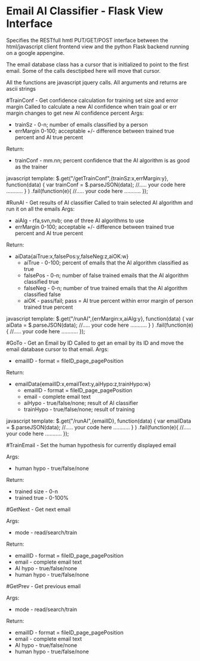 # Email AI Classifier - Flask View Interface

Specifies the RESTfull hmtl PUT/GET/POST interface between the html/javascript client frontend view and the python Flask backend running on a google appengine.

The email database class has a cursor that is initialized to point to the first email. Some of the calls desctipbed here will move that cursor.

All the functions are javascript jquery calls. All arguments and returns are ascii strings

#TrainConf - Get confidence calculation for training set size and error margin
Called to calculate a new AI confidence when train goal or err margin changes to get new AI confidence percent
Args:
  * trainSz - 0-n; number of emails classified by a person
  * errMargin 0-100; acceptable +/- difference between trained true percent and AI true percent

Return:
  * trainConf - mm.nn; percent confidence that the AI algorithm is as good as the trainer  

javascript template:
  $.get("/getTrainConf",{trainSz:x,errMargin:y},
    function(data) {
      var trainConf = $.parseJSON(data);
      //..... your code here ...........
    }
  )
  .fail(function(e){
      //..... your code here ...........
  });

#RunAI - Get results of AI classifier 
Called to train selected AI algorithm and run it on all the emails
Args:
  * aiAlg - rfa,svn,nvb; one of three AI algorithms to use
  * errMargin 0-100; acceptable +/- difference between trained true percent and AI true percent

Return:
  * aiData{aiTrue:x,falsePos:y,falseNeg:z,aiOK:w}
    * aiTrue - 0-100; percent of emails that the AI algorithm classified as true
    * falsePos - 0-n; number of false trained emails that the AI algorithm classified true 
    * falseNeg - 0-n; number of true trained emails that the AI algorithm classified false 
    * aiOK - pass/fail; pass = AI true percent within error margin of person trained true percent

javascript template:
  $.get("/runAI",{errMargin:x,aiAlg:y},
    function(data) {
      var aiData = $.parseJSON(data);
      //..... your code here ...........
    }
  )
  .fail(function(e){
      //..... your code here ...........
  });


#GoTo - Get an Email by ID
Called to get an email by its ID and move the email database cursor to that email.
Args:
  * emailID - format = fileID_page_pagePosition

Return:
  * emailData{emailID:x,emailText:y,aiHypo:z,trainHypo:w}
    * emailID - format = fileID_page_pagePosition
    * email - complete email text
    * aiHypo - true/false/none; result of AI classifier
    * trainHypo - true/false/none; result of training

javascript template:
  $.get("/runAI",{emailID},
    function(data) {
      var emailData = $.parseJSON(data);
      //..... your code here ...........
    }
  )
  .fail(function(e){
      //..... your code here ...........
  });

#TrainEmail - Set the human hypothesis for currently displayed email

Args:
  * human hypo - true/false/none

Return:
  * trained size - 0-n
  * trained true - 0-100%

#GetNext - Get next email

Args:
  * mode - read/search/train

Return:
  * emailID - format = fileID_page_pagePosition
  * email - complete email text
  * AI hypo - true/false/none
  * human hypo - true/false/none

#GetPrev - Get previous email

Args:
  * mode - read/search/train

Return:
  * emailID - format = fileID_page_pagePosition
  * email - complete email text
  * AI hypo - true/false/none
  * human hypo - true/false/none

